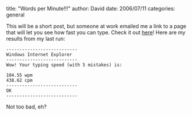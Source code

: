 
title: "Words per Minute!!!"
author: David
date: 2006/07/11
categories: general

This will be a short post, but someone at work emailed me a link to a page that will let you see how fast you can type. Check it out [here](http://labs.jphantom.com/wpm)! Here are my results from my last run:

    ---------------------------
    Windows Internet Explorer
    ---------------------------
    Wow! Your typing speed (with 5 mistakes) is:

    104.55 wpm
    438.62 cpm
    ---------------------------
    OK
    ---------------------------

Not too bad, eh?



